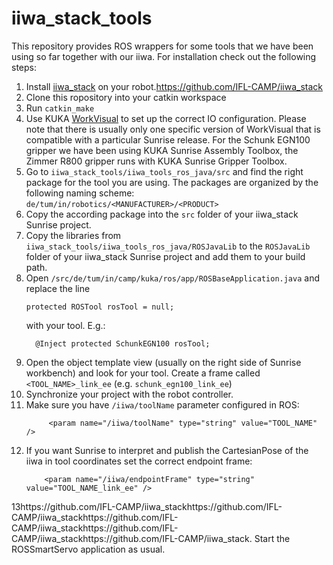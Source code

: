 # iiwa_stack_tools

This repository provides ROS wrappers for some tools that we have been using so far together with our iiwa.
For installation check out the following steps:

1.  Install [iiwa_stack](https://github.com/IFL-CAMP/iiwa_stack) on your robot.https://github.com/IFL-CAMP/iiwa_stack
2.  Clone this ropository into your catkin workspace
3.  Run `catkin_make`
4.  Use KUKA [WorkVisual](https://www.kuka.com/de-de/produkte-leistungen/robotersysteme/software/systemsoftware/kuka_systemsoftware/kuka_work-visual) to set up the correct IO configuration.
    Please note that there is usually only one specific version of WorkVisual that is compatible with a particular Sunrise release.
    For the Schunk EGN100 gripper we have been using KUKA Sunrise Assembly Toolbox, the Zimmer R800 gripper runs with KUKA Sunrise Gripper Toolbox.
5.  Go to `iiwa_stack_tools/iiwa_tools_ros_java/src` and find the right package for the tool you are using.
    The packages are organized by the following naming scheme: `de/tum/in/robotics/<MANUFACTURER>/<PRODUCT>`
6.  Copy the according package into the `src` folder of your iiwa_stack Sunrise project.
7.  Copy the libraries from `iiwa_stack_tools/iiwa_tools_ros_java/ROSJavaLib` to the `ROSJavaLib` folder of your iiwa_stack Sunrise project and add them to your build path.
8.  Open `/src/de/tum/in/camp/kuka/ros/app/ROSBaseApplication.java` and replace the line
    ```
    protected ROSTool rosTool = null;
    ```
    with your tool. E.g.:
    ```
	  @Inject protected SchunkEGN100 rosTool;
    ```
9.  Open the object template view (usually on the right side of Sunrise workbench) and look for your tool. Create a frame called `<TOOL_NAME>_link_ee` (e.g. `schunk_egn100_link_ee`)
10.  Synchronize your project with the robot controller.
11. Make sure you have `/iiwa/toolName` parameter configured in ROS:
    ```
         <param name="/iiwa/toolName" type="string" value="TOOL_NAME" />
    ```
12. If you want Sunrise to interpret and publish the CartesianPose of the iiwa in tool coordinates set the correct endpoint frame:
    ```
        <param name="/iiwa/endpointFrame" type="string" value="TOOL_NAME_link_ee" />
    ```
13https://github.com/IFL-CAMP/iiwa_stackhttps://github.com/IFL-CAMP/iiwa_stackhttps://github.com/IFL-CAMP/iiwa_stackhttps://github.com/IFL-CAMP/iiwa_stackhttps://github.com/IFL-CAMP/iiwa_stack. Start the ROSSmartServo application as usual.

